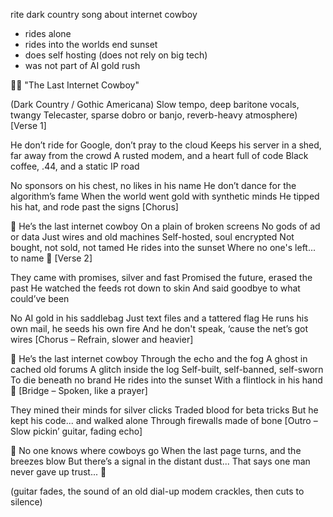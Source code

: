 rite dark country song about internet cowboy
 - rides alone
 - rides into the worlds end sunset
 - does self hosting (does not rely on big tech)
 - was not part of AI gold rush


🤠🌒 "The Last Internet Cowboy"

(Dark Country / Gothic Americana)
Slow tempo, deep baritone vocals, twangy Telecaster, sparse dobro or banjo, reverb-heavy atmosphere)
[Verse 1]

He don’t ride for Google, don’t pray to the cloud
Keeps his server in a shed, far away from the crowd
A rusted modem, and a heart full of code
Black coffee, .44, and a static IP road

No sponsors on his chest, no likes in his name
He don’t dance for the algorithm’s fame
When the world went gold with synthetic minds
He tipped his hat, and rode past the signs
[Chorus]

🎵
He’s the last internet cowboy
On a plain of broken screens
No gods of ad or data
Just wires and old machines
Self-hosted, soul encrypted
Not bought, not sold, not tamed
He rides into the sunset
Where no one's left... to name
🎵
[Verse 2]

They came with promises, silver and fast
Promised the future, erased the past
He watched the feeds rot down to skin
And said goodbye to what could’ve been

No AI gold in his saddlebag
Just text files and a tattered flag
He runs his own mail, he seeds his own fire
And he don't speak, ‘cause the net’s got wires
[Chorus – Refrain, slower and heavier]

🎵
He’s the last internet cowboy
Through the echo and the fog
A ghost in cached old forums
A glitch inside the log
Self-built, self-banned, self-sworn
To die beneath no brand
He rides into the sunset
With a flintlock in his hand
🎵
[Bridge – Spoken, like a prayer]

They mined their minds for silver clicks
Traded blood for beta tricks
But he kept his code... and walked alone
Through firewalls made of bone
[Outro – Slow pickin’ guitar, fading echo]

🎵
No one knows where cowboys go
When the last page turns, and the breezes blow
But there’s a signal in the distant dust...
That says one man never gave up trust...
🎵

(guitar fades, the sound of an old dial-up modem crackles, then cuts to silence)
